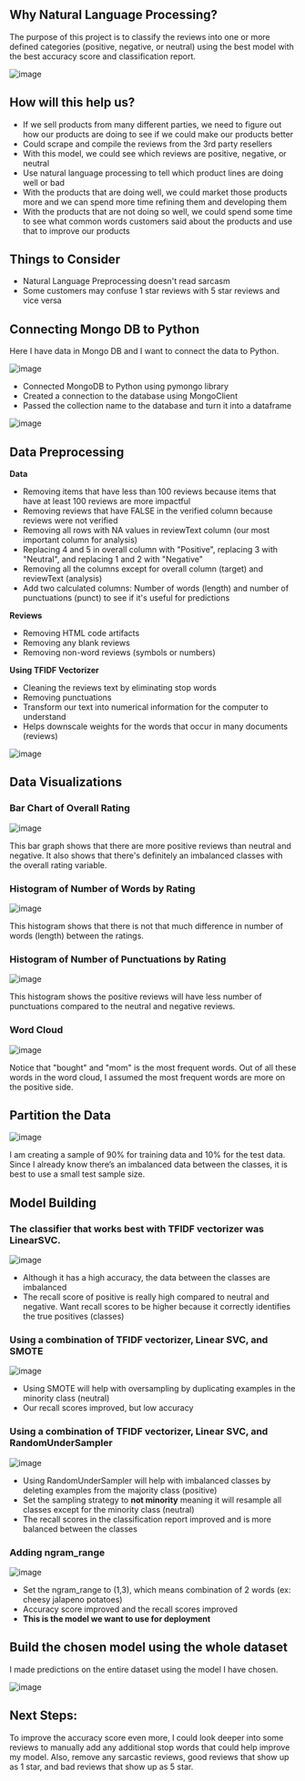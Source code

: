 ## Why Natural Language Processing?
The purpose of this project is to classify the reviews into one or more defined categories (positive, negative, or neutral) using the best model with the best accuracy score and classification report.

![image](https://user-images.githubusercontent.com/62524529/126676540-acfeaefc-61d9-439c-a61a-85356e3961c0.png)

## How will this help us?
- If we sell products from many different parties, we need to figure out how our products are doing to see if we could make our products better
- Could scrape and compile the reviews from the 3rd party resellers 
- With this model, we could see which reviews are positive, negative, or neutral 
- Use natural language processing to tell which product lines are doing well or bad 
- With the products that are doing well, we could market those products more and we can spend more time refining them and developing them
- With the products that are not doing so well, we could spend some time to see what common words customers said about the products and use that to improve our products 

## Things to Consider
- Natural Language Preprocessing doesn't read sarcasm
- Some customers may confuse 1 star reviews with 5 star reviews and vice versa

## Connecting Mongo DB to Python
Here I have data in Mongo DB and I want to connect the data to Python.

![image](https://user-images.githubusercontent.com/62524529/126516357-ae719392-cc52-4ef4-a9fb-7c4182335305.png)

- Connected MongoDB to Python using pymongo library 
- Created a connection to the database using MongoClient
- Passed the collection name to the database and turn it into a dataframe

![image](https://user-images.githubusercontent.com/62524529/126516498-60bb4521-a3c1-40b8-bfc6-09d3fd031076.png)

## Data Preprocessing
**Data**
 - Removing items that have less than 100 reviews because items that have at least 100 reviews are more impactful
 - Removing reviews that have FALSE in the verified column because reviews were not verified
 - Removing all rows with NA values in reviewText column (our most important column for analysis)
 - Replacing 4 and 5 in overall column with "Positive", replacing 3 with "Neutral", and replacing 1 and 2 with "Negative"
 - Removing all the columns except for overall column (target) and reviewText (analysis)
 - Add two calculated columns: Number of words (length) and number of punctuations (punct) to see if it's useful for predictions

**Reviews**
- Removing HTML code artifacts
- Removing any blank reviews 
- Removing non-word reviews (symbols or numbers)

**Using TFIDF Vectorizer**
- Cleaning the reviews text by eliminating stop words 
- Removing punctuations 
- Transform our text into numerical information for the computer to understand
- Helps downscale weights for the words that occur in many documents (reviews)

![image](https://user-images.githubusercontent.com/62524529/126501110-cedd20ac-661c-45b0-b9a5-f5c45fa8a491.png)

## Data Visualizations
### Bar Chart of Overall Rating

![image](https://user-images.githubusercontent.com/62524529/126501869-b7c2b0be-efc4-48bd-8407-0e23ef0e64bf.png)

This bar graph shows that there are more positive reviews than neutral and negative. It also shows that there's definitely an imbalanced classes with the overall rating variable.

### Histogram of Number of Words by Rating

![image](https://user-images.githubusercontent.com/62524529/126502022-1d0e14c6-ac75-47c9-8014-2fd5160cd661.png)

This histogram shows that there is not that much difference in number of words (length) between the ratings.

### Histogram of Number of Punctuations by Rating

![image](https://user-images.githubusercontent.com/62524529/126502129-ca74b5e6-1f2d-4014-97b0-f1ef25f243c2.png)

This histogram shows the positive reviews will have less number of punctuations compared to the neutral and negative reviews. 

### Word Cloud

![image](https://user-images.githubusercontent.com/62524529/126502765-e7214de1-7511-4530-b26b-b4d36f597b20.png)

Notice that "bought" and "mom" is the most frequent words. Out of all these words in the word cloud, I assumed the most frequent words are more on the positive side.

## Partition the Data

![image](https://user-images.githubusercontent.com/62524529/126503007-302cd6c8-661c-48a8-addf-16af9a7f6125.png)

I am creating a sample of 90% for training data and 10% for the test data. Since I already know there’s an imbalanced data between the classes, it is best to use a small test sample size. 

## Model Building
### The classifier that works best with TFIDF vectorizer was LinearSVC.

![image](https://user-images.githubusercontent.com/62524529/128206352-d77c54b1-198b-4456-bf17-4b008e0d1737.png)

- Although it has a high accuracy, the data between the classes are imbalanced
- The recall score of positive is really high compared to neutral and negative. Want recall scores to be higher because it correctly identifies the true positives (classes)

### Using a combination of TFIDF vectorizer, Linear SVC, and SMOTE

![image](https://user-images.githubusercontent.com/62524529/126504961-bb7ba9f8-2e5c-4422-b6da-39f35842ed3e.png)

- Using SMOTE will help with oversampling by duplicating examples in the minority class (neutral)
- Our recall scores improved, but low accuracy

### Using a combination of TFIDF vectorizer, Linear SVC, and RandomUnderSampler

![image](https://user-images.githubusercontent.com/62524529/128206593-321cf6c6-aa29-4167-87fa-fc934f46ce95.png)

- Using RandomUnderSampler will help with imbalanced classes by deleting examples from the majority class (positive)
- Set the sampling strategy to **not minority** meaning it will resample all classes except for the minority class (neutral)
- The recall scores in the classification report improved and is more balanced between the classes

### Adding ngram_range

![image](https://user-images.githubusercontent.com/62524529/128206929-f7e687a7-6d2c-407d-919c-c527ac5cc154.png)

- Set the ngram_range to (1,3), which means combination of 2 words (ex: cheesy jalapeno potatoes)
- Accuracy score improved and the recall scores improved
- **This is the model we want to use for deployment**

## Build the chosen model using the whole dataset
I made predictions on the entire dataset using the model I have chosen.

![image](https://user-images.githubusercontent.com/62524529/127019551-ac7cf0c1-115f-4b3f-8169-980bf9905fd0.png)


## Next Steps:
To improve the accuracy score even more, I could look deeper into some reviews to manually add any additional stop words that could help improve my model. Also, remove any sarcastic reviews, good reviews that show up as 1 star, and bad reviews that show up as 5 star.






















